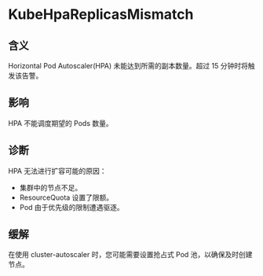 
# KubeHpaReplicasMismatch

## 含义

Horizontal Pod Autoscaler(HPA) 未能达到所需的副本数量。超过 15 分钟时将触发该告警。

## 影响

HPA 不能调度期望的 Pods 数量。

## 诊断

HPA 无法进行扩容可能的原因：

- 集群中的节点不足。
- ResourceQuota 设置了限额。
- Pod 由于优先级的限制遭遇驱逐。

## 缓解

在使用 cluster-autoscaler 时，您可能需要设置抢占式 Pod 池，以确保及时创建节点。